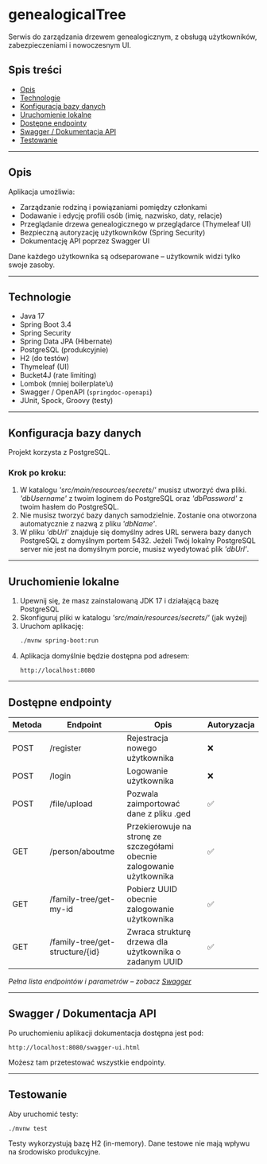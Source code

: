 
# genealogicalTree

Serwis do zarządzania drzewem genealogicznym, z obsługą użytkowników, zabezpieczeniami i nowoczesnym UI.

## Spis treści

- [Opis](#opis)
- [Technologie](#technologie)
- [Konfiguracja bazy danych](#konfiguracja-bazy-danych)
- [Uruchomienie lokalne](#uruchomienie-lokalne)
- [Dostępne endpointy](#dostępne-endpointy)
- [Swagger / Dokumentacja API](#swagger--dokumentacja-api)
- [Testowanie](#testowanie)

---

## Opis

Aplikacja umożliwia:
- Zarządzanie rodziną i powiązaniami pomiędzy członkami
- Dodawanie i edycję profili osób (imię, nazwisko, daty, relacje)
- Przeglądanie drzewa genealogicznego w przeglądarce (Thymeleaf UI)
- Bezpieczną autoryzację użytkowników (Spring Security)
- Dokumentację API poprzez Swagger UI

Dane każdego użytkownika są odseparowane – użytkownik widzi tylko swoje zasoby.

---

## Technologie

- Java 17
- Spring Boot 3.4
- Spring Security
- Spring Data JPA (Hibernate)
- PostgreSQL (produkcyjnie)
- H2 (do testów)
- Thymeleaf (UI)
- Bucket4J (rate limiting)
- Lombok (mniej boilerplate’u)
- Swagger / OpenAPI (`springdoc-openapi`)
- JUnit, Spock, Groovy (testy)

---

## Konfiguracja bazy danych

Projekt korzysta z PostgreSQL.

### Krok po kroku:

1. W katalogu *'src/main/resources/secrets/'* musisz utworzyć dwa pliki.
   *'dbUsername'* z twoim loginem do PostgreSQL oraz
   *'dbPassword'* z twoim hasłem do  PostgreSQL.
2. Nie musisz tworzyć bazy danych samodzielnie.
   Zostanie ona otworzona automatycznie z nazwą z pliku *'dbName'*.
3. W pliku *'dbUrl'* znajduje się domyślny adres URL serwera bazy danych PostgreSQL z domyślnym portem 5432. Jeżeli Twój lokalny PostgreSQL server nie jest na domyślnym porcie, musisz wyedytować plik *'dbUrl'*.

---

## Uruchomienie lokalne
1. Upewnij się, że masz zainstalowaną JDK 17 i działającą bazę PostgreSQL
2. Skonfiguruj pliki w katalogu *'src/main/resources/secrets/'* (jak wyżej)
3. Uruchom aplikację:
   ```bash
   ./mvnw spring-boot:run
   ```
4. Aplikacja domyślnie będzie dostępna pod adresem:
   ```
   http://localhost:8080
   ```

---

## Dostępne endpointy


| Metoda | Endpoint               | Opis                                                                    | Autoryzacja |
| ------ | ---------------------- |-------------------------------------------------------------------------|-------------|
| POST   | /register              | Rejestracja nowego użytkownika                                          | ❌          |
| POST   | /login                 | Logowanie użytkownika                                                   | ❌          |
| POST   | /file/upload           | Pozwala zaimportować dane z pliku .ged                                  | ✅          |
| GET    | /person/aboutme        | Przekierowuje na stronę ze szczegółami obecnie zalogowanie użytkownika  | ✅          |
| GET    | /family-tree/get-my-id | Pobierz UUID obecnie zalogowanie użytkownika                            | ✅          |
| GET    | /family-tree/get-structure/{id} | Zwraca strukturę drzewa dla użytkownika o zadanym UUID         | ✅          |
_Pełna lista endpointów i parametrów – zobacz  [Swagger](#swagger--dokumentacja-api)_

---

## Swagger / Dokumentacja API
Po uruchomieniu aplikacji dokumentacja dostępna jest pod:
   ```
   http://localhost:8080/swagger-ui.html
   ```
Możesz tam przetestować wszystkie endpointy.

---

## Testowanie
Aby uruchomić testy:
   ```bash
   ./mvnw test
   ```
Testy wykorzystują bazę H2 (in-memory). Dane testowe nie mają wpływu na środowisko produkcyjne.